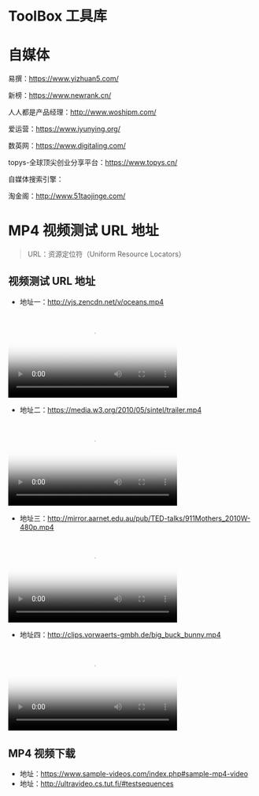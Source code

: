 # ToolBox 工具库

# 自媒体

易撰：https://www.yizhuan5.com/

新榜：https://www.newrank.cn/

人人都是产品经理：http://www.woshipm.com/

爱运营：https://www.iyunying.org/

数英网：https://www.digitaling.com/

topys-全球顶尖创业分享平台：https://www.topys.cn/



自媒体搜索引擎：

淘金阁：http://www.51taojinge.com/



# MP4 视频测试 URL 地址

> URL：资源定位符（Uniform Resource Locators）

## 视频测试 URL 地址

* 地址一：http://vjs.zencdn.net/v/oceans.mp4

<video poster="https://wugenqiang.github.io/CS-Notes/images/20190301125255914.png" src="http://vjs.zencdn.net/v/oceans.mp4" controls width="68%"></video>

* 地址二：https://media.w3.org/2010/05/sintel/trailer.mp4

<video poster="https://wugenqiang.github.io/CS-Notes/images/20190301125528758.png" src="https://media.w3.org/2010/05/sintel/trailer.mp4" controls width="68%"></video>

* 地址三：http://mirror.aarnet.edu.au/pub/TED-talks/911Mothers_2010W-480p.mp4

<video poster="https://wugenqiang.github.io/CS-Notes/images/20190301125640791.png" src="http://mirror.aarnet.edu.au/pub/TED-talks/911Mothers_2010W-480p.mp4" controls width="68%"></video>

* 地址四：http://clips.vorwaerts-gmbh.de/big_buck_bunny.mp4

<video poster="https://wugenqiang.github.io/CS-Notes/images/video-poster.png" src="http://clips.vorwaerts-gmbh.de/big_buck_bunny.mp4" controls width="68%"></video>

## MP4 视频下载

* 地址：https://www.sample-videos.com/index.php#sample-mp4-video
* 地址：http://ultravideo.cs.tut.fi/#testsequences






